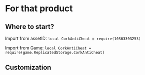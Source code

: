 # For that product

## Where to start?
Import from assetID: ```local CorkAntiCheat = require(10863303253) ```

Import from Game: ```local CorkAntiCheat = require(game.ReplicatedStorage.CorkAntiCheat) ```

## Customization
